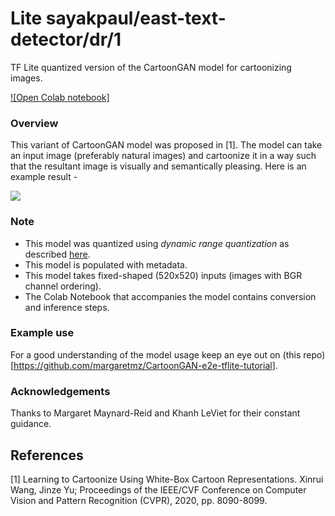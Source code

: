 # Lite sayakpaul/east-text-detector/dr/1
TF Lite quantized version of the CartoonGAN model for cartoonizing images. 

<!-- parent-model: sayakpaul/cartoongan/1 -->
<!-- asset-path: https://github.com/sayakpaul/Adventures-in-TensorFlow-Lite/releases/download/v0.7.0/whitebox_cartoon_gan_dr.tar.gz -->

[![Open Colab notebook]](https://colab.research.google.com/github/margaretmz/CartoonGAN-e2e-tflite-tutorial/blob/master/ml/CartoonGAN_TFLite_Fixed_Shaped.ipynb)

### Overview
This variant of CartoonGAN model was proposed in [1]. The model can take an input image (preferably natural images) and cartoonize it in a way such that the resultant image is visually and semantically pleasing. Here is an example result - 

![](https://i.ibb.co/wyB38YV/image.png)

### Note
- This model was quantized using _dynamic range quantization_ as described [here](https://www.tensorflow.org/lite/performance/post_training_quant).
- This model is populated with metadata. 
- This model takes fixed-shaped (520x520) inputs (images with BGR channel ordering). 
- The Colab Notebook that accompanies the model contains conversion and inference steps. 

### Example use
For a good understanding of the model usage keep an eye out on (this repo)[https://github.com/margaretmz/CartoonGAN-e2e-tflite-tutorial].

### Acknowledgements
Thanks to Margaret Maynard-Reid and Khanh LeViet for their constant guidance.

References
--------------
[1] Learning to Cartoonize Using White-Box Cartoon Representations. Xinrui Wang, Jinze Yu; Proceedings of the IEEE/CVF Conference on Computer Vision and Pattern Recognition (CVPR), 2020, pp. 8090-8099.
